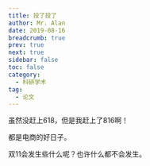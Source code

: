 ```yaml
---
title: 投了投了
author: Mr. Alan
date: 2019-08-16
breadcrumb: true
prev: true
next: true
sidebar: false
toc: false
category:
  - 科研学术
tag:
  - 论文
---
```

虽然没赶上618，但是我赶上了816啊！

都是电商的好日子。

双11会发生些什么呢？也许什么都不会发生。
